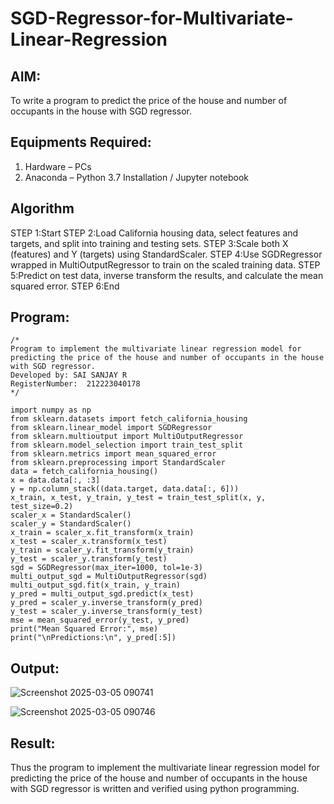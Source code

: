 # SGD-Regressor-for-Multivariate-Linear-Regression

## AIM:
To write a program to predict the price of the house and number of occupants in the house with SGD regressor.

## Equipments Required:
1. Hardware – PCs
2. Anaconda – Python 3.7 Installation / Jupyter notebook

## Algorithm
STEP 1:Start
STEP 2:Load California housing data, select features and targets, and split into training and testing sets.
STEP 3:Scale both X (features) and Y (targets) using StandardScaler.
STEP 4:Use SGDRegressor wrapped in MultiOutputRegressor to train on the scaled training data.
STEP 5:Predict on test data, inverse transform the results, and calculate the mean squared error.
STEP 6:End
## Program:
```
/*
Program to implement the multivariate linear regression model for predicting the price of the house and number of occupants in the house with SGD regressor.
Developed by: SAI SANJAY R
RegisterNumber:  212223040178
*/

import numpy as np
from sklearn.datasets import fetch_california_housing
from sklearn.linear_model import SGDRegressor
from sklearn.multioutput import MultiOutputRegressor
from sklearn.model_selection import train_test_split
from sklearn.metrics import mean_squared_error
from sklearn.preprocessing import StandardScaler
data = fetch_california_housing()
x = data.data[:, :3]
y = np.column_stack((data.target, data.data[:, 6]))
x_train, x_test, y_train, y_test = train_test_split(x, y, test_size=0.2)
scaler_x = StandardScaler()
scaler_y = StandardScaler()
x_train = scaler_x.fit_transform(x_train)
x_test = scaler_x.transform(x_test)
y_train = scaler_y.fit_transform(y_train)
y_test = scaler_y.transform(y_test)
sgd = SGDRegressor(max_iter=1000, tol=1e-3)
multi_output_sgd = MultiOutputRegressor(sgd)
multi_output_sgd.fit(x_train, y_train)
y_pred = multi_output_sgd.predict(x_test)
y_pred = scaler_y.inverse_transform(y_pred)
y_test = scaler_y.inverse_transform(y_test)
mse = mean_squared_error(y_test, y_pred)
print("Mean Squared Error:", mse)
print("\nPredictions:\n", y_pred[:5])
```

## Output:
![Screenshot 2025-03-05 090741](https://github.com/user-attachments/assets/3a8bf450-fefd-4eaf-b2c2-09e8f7238768)


![Screenshot 2025-03-05 090746](https://github.com/user-attachments/assets/acb52685-2e32-4b18-8d5c-f9d4c11d95af)

## Result:
Thus the program to implement the multivariate linear regression model for predicting the price of the house and number of occupants in the house with SGD regressor is written and verified using python programming.
